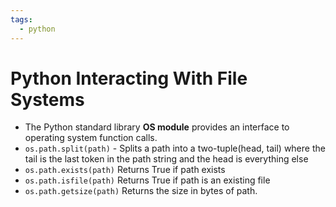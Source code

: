 ```yaml
---
tags:
  - python
---
```


# Python Interacting With File Systems
- The Python standard library **OS module** provides an interface to operating system function calls.
- `os.path.split(path)` - Splits a path into a two-tuple(head, tail) where the tail is the last token in the path string and the head is everything else
- `os.path.exists(path)` Returns True if path exists
- `os.path.isfile(path)` Returns True if path is an existing file
- `os.path.getsize(path)` Returns the size in bytes of path.



